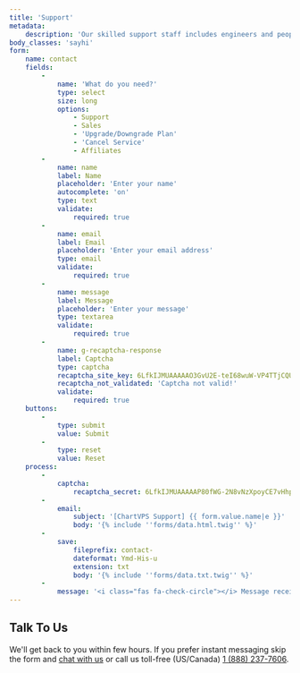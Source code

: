 ```yaml
---
title: 'Support'
metadata:
    description: 'Our skilled support staff includes engineers and people with trading experience, so expect a prompt solution to any problem'
body_classes: 'sayhi'
form:
    name: contact
    fields:
        -
            name: 'What do you need?'
            type: select
            size: long
            options:
                - Support
                - Sales
                - 'Upgrade/Downgrade Plan'
                - 'Cancel Service'
                - Affiliates
        -
            name: name
            label: Name
            placeholder: 'Enter your name'
            autocomplete: 'on'
            type: text
            validate:
                required: true
        -
            name: email
            label: Email
            placeholder: 'Enter your email address'
            type: email
            validate:
                required: true
        -
            name: message
            label: Message
            placeholder: 'Enter your message'
            type: textarea
            validate:
                required: true
        -
            name: g-recaptcha-response
            label: Captcha
            type: captcha
            recaptcha_site_key: 6LfkIJMUAAAAAO3GvU2E-teI68wuW-VP4TTjCQUG
            recaptcha_not_validated: 'Captcha not valid!'
            validate:
                required: true
    buttons:
        -
            type: submit
            value: Submit
        -
            type: reset
            value: Reset
    process:
        -
            captcha:
                recaptcha_secret: 6LfkIJMUAAAAAP80fWG-2N8vNzXpoyCE7vHhppVv
        -
            email:
                subject: '[ChartVPS Support] {{ form.value.name|e }}'
                body: '{% include ''forms/data.html.twig'' %}'
        -
            save:
                fileprefix: contact-
                dateformat: Ymd-His-u
                extension: txt
                body: '{% include ''forms/data.txt.twig'' %}'
        -
            message: '<i class="fas fa-check-circle"></i> Message received - thank you for getting in touch!'
---
```


## Talk To Us

We'll get back to you within few hours. If you prefer instant messaging skip the form and <a href="#support" onclick="$crisp.push(['do', 'chat:open'])" class="bolded">chat with us</a> or call us toll-free (US/Canada) <a href="tel:+1-888-237-7606" class="bolded">1 (888) 237-7606</a>.